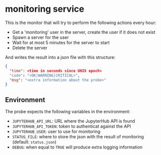 # monitoring service

This is the monitor that will try to perform the following actions every hour:
- Get a 'monitoring' user in the server, create the user if it does not exist
- Spawn a server for the user
- Wait for at most 5 minutes for the server to start
- Delete the server

And writes the result into a json file with this structure:

```json
{
  "time": <time in seconds since UNIX epoch>
  "code": "<OK|WARNING|CRITICAL>",
  "msg": "<extra information about the probe>"
}
```

## Environment

The probe expects the following variables in the environment:
- `JUPYTERHUB_API_URL`: URL where the JupyterHub API is found
- `JUPYTERHUB_API_TOKEN`: token to authenticat against the API
- `JUPYTERHUB_USER`: user to use for monitoring
- `STATUS_FILE`: where to store the json with the result of monitoring (default: `status.json`)
- `DEBUG`: when equal to `TRUE` will produce extra logging information
